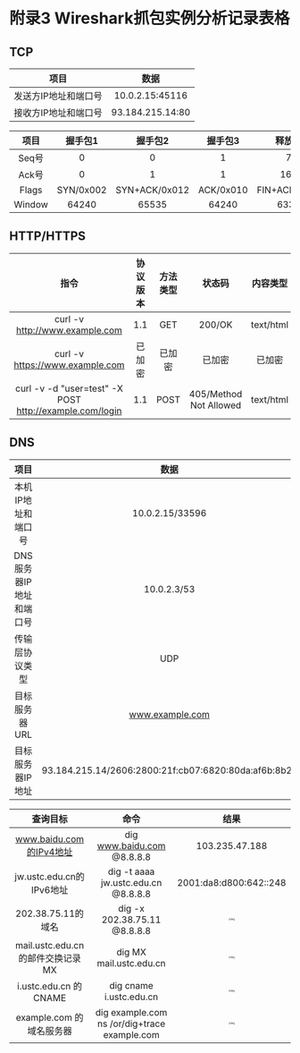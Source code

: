 # 附录3 Wireshark抓包实例分析记录表格

## TCP

|         项目         |       数据       |
| :------------------: | :--------------: |
| 发送方IP地址和端口号 | 10.0.2.15:45116  |
| 接收方IP地址和端口号 | 93.184.215.14:80 |

|  项目  |  握手包1  |    握手包2    |  握手包3  |    释放包1    |  释放包2  |    释放包3    |
| :----: | :-------: | :-----------: | :-------: | :-----------: | :-------: | :-----------: |
| Seq号  |     0     |       0       |     1     |      79       |   1615    |     1615      |
| Ack号  |     0     |       1       |     1     |     1615      |    80     |      80       |
| Flags  | SYN/0x002 | SYN+ACK/0x012 | ACK/0x010 | FIN+ACK/0x011 | ACK/0x010 | FIN+ACK/0x011 |
| Window |   64240   |     65535     |   64240   |     63360     |   65535   |     65535     |

## HTTP/HTTPS

|                          指令                           | 协议版本 | 方法类型 |         状态码         | 内容类型  |
| :-----------------------------------------------------: | :------: | :------: | :--------------------: | :-------: |
|             curl -v http://www.example.com              |   1.1    |   GET    |         200/OK         | text/html |
|             curl -v https://www.example.com             |  已加密  |  已加密  |         已加密         |  已加密   |
| curl -v -d "user=test" -X POST http://example.com/login |   1.1    |   POST   | 405/Method Not Allowed | text/html |


## DNS

|           项目           |                         数据                         |
| :----------------------: | :--------------------------------------------------: |
|    本机IP地址和端口号    |                   10.0.2.15/33596                    |
| DNS 服务器IP地址和端口号 |                     10.0.2.3/53                      |
|      传输层协议类型      |                         UDP                          |
|      目标服务器URL       |                   www.example.com                    |
|     目标服务器IP地址     | 93.184.215.14/2606:2800:21f:cb07:6820:80da:af6b:8b2c |

|             查询目标             |                     命令                     |                             结果                             |
| :------------------------------: | :------------------------------------------: | :----------------------------------------------------------: |
|     www.baidu.com的IPv4地址      |          dig www.baidu.com @8.8.8.8          |                        103.235.47.188                        |
|     jw.ustc.edu.cn的IPv6地址     |     dig -t aaaa jw.ustc.edu.cn @8.8.8.8      |                    2001:da8:d800:642::248                    |
|        202.38.75.11的域名        |         dig -x 202.38.75.11 @8.8.8.8         | <img src="file:///C:\Users\asus\Documents\Tencent Files\1606836645\nt_qq\nt_data\Pic\2024-10\Ori\6f0d3adb641f1b87b8fcc98b518497d6.png" alt="img" style="zoom:25%;" /> |
| mail.ustc.edu.cn的邮件交换记录MX |           dig MX mail.ustc.edu.cn            | <img src="file:///C:\Users\asus\Documents\Tencent Files\1606836645\nt_qq\nt_data\Pic\2024-10\Ori\6f0d3adb641f1b87b8fcc98b518497d6.png" alt="img" style="zoom:25%;" /> |
|      i.ustc.edu.cn 的CNAME       |           dig cname i.ustc.edu.cn            | <img src="file:///C:\Users\asus\Documents\Tencent Files\1606836645\nt_qq\nt_data\Pic\2024-10\Ori\1a12307b0f099c972cf08f532e72f72a.png" alt="img" style="zoom:25%;" /> |
|     example.com 的域名服务器     | dig example.com ns /or/dig+trace example.com | <img src="file:///C:\Users\asus\Documents\Tencent Files\1606836645\nt_qq\nt_data\Pic\2024-10\Ori\ca5e8b0ad26d9ab5737a9e598114670f.png" alt="img" style="zoom:25%;" /> |
